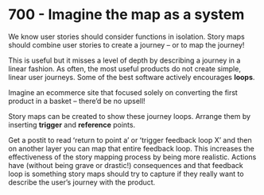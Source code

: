 # 700 - Imagine the map as a system

We know user stories should consider functions in isolation. Story maps should combine user stories to create a journey – or to map the journey! 

This is useful but it misses a level of depth by describing a journey in a linear fashion. As often, the most useful products do not create simple, linear user journeys. Some of the best software actively encourages **loops**. 

Imagine an ecommerce site that focused solely on converting the first product in a basket – thereʼd be no upsell! 

Story maps can be created to show these journey loops. Arrange them by inserting **trigger** and **reference** points.

Get a postit to read ʻreturn to point aʼ or ʻtrigger feedback loop Xʼ and then on another layer you can map that entire feedback loop. This increases the effectiveness of the story mapping process by being more realistic. Actions have (without being grave or drastic!) consequences and that feedback loop is something story maps should try to capture if they really want to describe the userʼs journey with the product.
